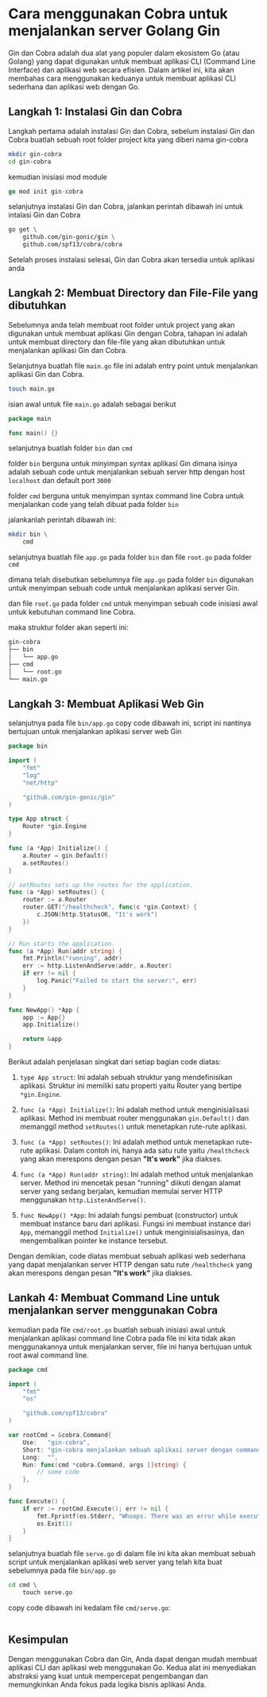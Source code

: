 # **Cara menggunakan Cobra untuk menjalankan server Golang Gin**

Gin dan Cobra adalah dua alat yang populer dalam ekosistem Go (atau Golang) yang dapat digunakan untuk membuat aplikasi CLI (Command Line Interface) dan aplikasi web secara efisien. Dalam artikel ini, kita akan membahas cara menggunakan keduanya untuk membuat aplikasi CLI sederhana dan aplikasi web dengan Go.

## **Langkah 1: Instalasi Gin dan Cobra**

Langkah pertama adalah instalasi Gin dan Cobra, sebelum instalasi Gin dan Cobra buatlah sebuah root folder project kita yang diberi nama gin-cobra

```bash
mkdir gin-cobra
cd gin-cobra
```

kemudian inisiasi mod module

```go
go mod init gin-cobra
```

selanjutnya instalasi Gin dan Cobra, jalankan perintah dibawah ini untuk intalasi Gin dan Cobra

```bash
go get \
    github.com/gin-gonic/gin \
    github.com/spf13/cobra/cobra
```

Setelah proses instalasi selesai, Gin dan Cobra akan tersedia untuk aplikasi anda

## **Langkah 2: Membuat Directory dan File-File yang dibutuhkan**

Sebelumnya anda telah membuat root folder untuk project yang akan digunakan untuk membuat aplikasi Gin dengan Cobra, tahapan ini adalah untuk membuat directory dan file-file yang akan dibutuhkan untuk menjalankan aplikasi Gin dan Cobra.

Selanjutnya buatlah file `main.go` file ini adalah entry point untuk menjalankan aplikasi Gin dan Cobra.

```bash
touch main.go
```

isian awal untuk file `main.go` adalah sebagai berikut

```go
package main

func main() {}
```

selanjutnya buatlah folder `bin` dan `cmd`

folder `bin` berguna untuk minyimpan syntax aplikasi Gin dimana isinya adalah sebuah code untuk menjalankan sebuah server http dengan host `localhost` dan default port `3000`

folder `cmd` berguna untuk menyimpan syntax command line Cobra untuk menjalankan code yang telah dibuat pada folder `bin`

jalankanlah perintah dibawah ini:

```bash
mkdir bin \
    cmd
```

selanjutnya buatlah file `app.go` pada folder `bin` dan file `root.go` pada folder `cmd`

dimana telah disebutkan sebelumnya file `app.go` pada folder `bin` digunakan untuk menyimpan sebuah code untuk menjalankan aplikasi server Gin.

dan file `root.go` pada folder `cmd` untuk menyimpan sebuah code inisiasi awal untuk kebutuhan command line Cobra.

maka struktur folder akan seperti ini:

```bash
gin-cobra
├── bin
│   └── app.go
├── cmd
│   └── root.go
└── main.go
```

## **Langkah 3: Membuat Aplikasi Web Gin**

selanjutnya pada file `bin/app.go` copy code dibawah ini, script ini nantinya bertujuan untuk menjalankan aplikasi server web Gin

```go
package bin

import (
	"fmt"
	"log"
	"net/http"

	"github.com/gin-gonic/gin"
)

type App struct {
	Router *gin.Engine
}

func (a *App) Initialize() {
	a.Router = gin.Default()
	a.setRoutes()
}

// setRoutes sets up the routes for the application.
func (a *App) setRoutes() {
	router := a.Router
	router.GET("/healthcheck", func(c *gin.Context) {
        c.JSON(http.StatusOK, "It's work")
    })
}

// Run starts the application.
func (a *App) Run(addr string) {
	fmt.Println("running", addr)
	err := http.ListenAndServe(addr, a.Router)
	if err != nil {
		log.Panic("Failed to start the server:", err)
	}
}

func NewApp() *App {
	app := App{}
	app.Initialize()

	return &app
}
```

Berikut adalah penjelasan singkat dari setiap bagian code diatas:

1. `type App struct`: Ini adalah sebuah struktur yang mendefinisikan aplikasi. Struktur ini memiliki satu properti yaitu Router yang bertipe `*gin.Engine`.

2. `func (a *App) Initialize()`: Ini adalah method untuk menginisialisasi aplikasi. Method ini membuat router menggunakan `gin.Default()` dan memanggil method `setRoutes()` untuk menetapkan rute-rute aplikasi.

3. `func (a *App) setRoutes()`: Ini adalah method untuk menetapkan rute-rute aplikasi. Dalam contoh ini, hanya ada satu rute yaitu `/healthcheck` yang akan merespons dengan pesan **"It's work"** jika diakses.

4. `func (a *App) Run(addr string)`: Ini adalah method untuk menjalankan server. Method ini mencetak pesan "running" diikuti dengan alamat server yang sedang berjalan, kemudian memulai server HTTP menggunakan `http.ListenAndServe()`.

5. `func NewApp() *App`: Ini adalah fungsi pembuat (constructor) untuk membuat instance baru dari aplikasi. Fungsi ini membuat instance dari `App`, memanggil method `Initialize()` untuk menginisialisasinya, dan mengembalikan pointer ke instance tersebut.

Dengan demikian, code diatas membuat sebuah aplikasi web sederhana yang dapat menjalankan server HTTP dengan satu rute `/healthcheck` yang akan merespons dengan pesan **"It's work"** jika diakses.

## **Lankah 4: Membuat Command Line untuk menjalankan server menggunakan Cobra**

kemudian pada file `cmd/root.go` buatlah sebuah inisiasi awal untuk menjalankan aplikasi command line Cobra pada file ini kita tidak akan menggunakannya untuk menjalankan server, file ini hanya bertujuan untuk root awal command line.

```go
package cmd

import (
	"fmt"
	"os"

	"github.com/spf13/cobra"
)

var rootCmd = &cobra.Command{
	Use:   "gin-cobra",
	Short: "gin-cobra menjalankan sebuah aplikasi server dengan command line",
	Long:  "",
	Run: func(cmd *cobra.Command, args []string) {
        // some code
	},
}

func Execute() {
	if err := rootCmd.Execute(); err != nil {
		fmt.Fprintf(os.Stderr, "Whoops. There was an error while executing your CLI '%s'", err)
		os.Exit(1)
	}
}
```

selanjutnya buatlah file `serve.go` di dalam file ini kita akan membuat sebuah script untuk menjalankan aplikasi web server yang telah kita buat sebelumnya pada file `bin/app.go`

```bash
cd cmd \
	touch serve.go
```

copy code dibawah ini kedalam file `cmd/serve.go`:
```go
```

## **Kesimpulan**

Dengan menggunakan Cobra dan Gin, Anda dapat dengan mudah membuat aplikasi CLI dan aplikasi web menggunakan Go. Kedua alat ini menyediakan abstraksi yang kuat untuk mempercepat pengembangan dan memungkinkan Anda fokus pada logika bisnis aplikasi Anda.